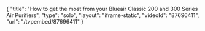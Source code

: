 {
    "title": "How to get the most from your Blueair Classic 200 and 300 Series Air Purifiers",
    "type": "solo",
    "layout": "iframe-static",
    "videoId": "87696411",
    "url": "\/tvpembed\/87696411"
}